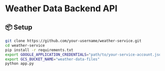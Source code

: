 # Weather Data Backend API

## 📦 Setup

```bash
git clone https://github.com/your-username/weather-service.git
cd weather-service
pip install -r requirements.txt
export GOOGLE_APPLICATION_CREDENTIALS="path/to/your-service-account.json"
export GCS_BUCKET_NAME="weather-data-files"
python app.py